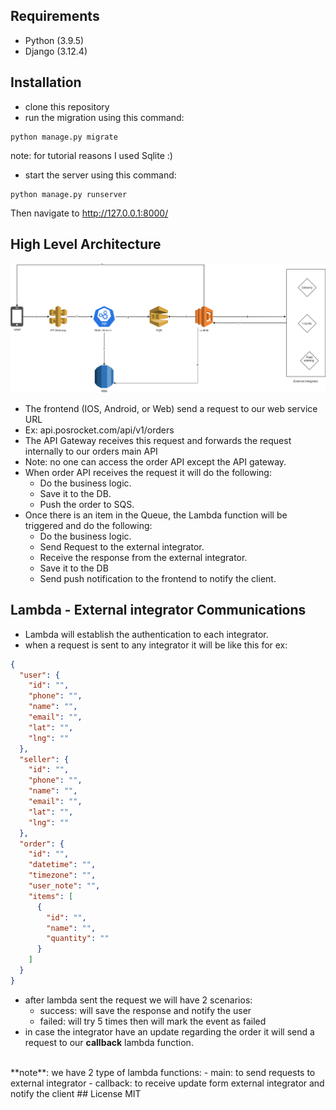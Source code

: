 ## Requirements
- Python (3.9.5)
- Django (3.12.4)
## Installation
- clone this repository
- run the migration using this command:
```shell
python manage.py migrate
```
note: for tutorial reasons I used Sqlite :)
- start the server using this command:
```shell
python manage.py runserver
```
Then navigate to http://127.0.0.1:8000/
## High Level Architecture
![](documentation/high-level.png)
- The frontend (IOS, Android, or Web) send a request to our web service URL
- Ex: api.posrocket.com/api/v1/orders
- The API Gateway receives this request and forwards the request internally to our orders main API
- Note: no one can access the order API except the API gateway.
- When order API receives the request it will do the following:
   - Do the business logic.
   - Save it to the DB.
   - Push the order to SQS.
- Once there is an item in the Queue, the Lambda function will be triggered and do the following:
  - Do the business logic.
  - Send Request to the external integrator.
  - Receive the response from the external integrator.
  - Save it to the DB
  - Send push notification to the frontend to notify the client.
## Lambda - External integrator Communications
  - Lambda will establish the authentication to each integrator.
  - when a request is sent to any integrator it will be like this for ex:
```json
{
  "user": {
    "id": "",
    "phone": "",
    "name": "",
    "email": "",
    "lat": "",
    "lng": ""
  },
  "seller": {
    "id": "",
    "phone": "",
    "name": "",
    "email": "",
    "lat": "",
    "lng": ""
  },
  "order": {
    "id": "",
    "datetime": "",
    "timezone": "",
    "user_note": "",
    "items": [
      {
        "id": "",
        "name": "",
        "quantity": ""
      }
    ]
  }
}
```
- after lambda sent the request we will have 2 scenarios:
  - success: will save the response and notify the user
  - failed: will try 5 times then will mark the event as failed
- in case the integrator have an update regarding the order it will send a request to our **callback** lambda function.
</br>
**note**:
we have 2 type of lambda functions:
  - main: to send requests to external integrator
  - callback: to receive update form external integrator and notify the client
## License
MIT